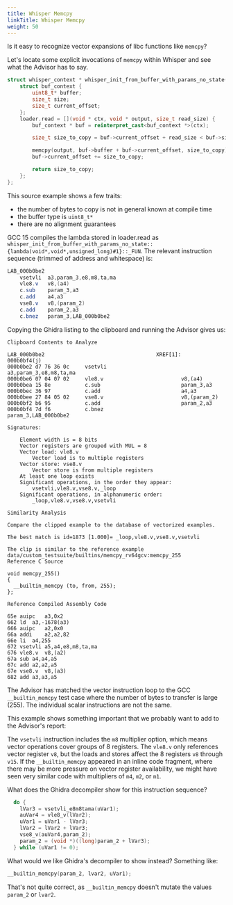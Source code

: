 ```yaml
---
title: Whisper Memcpy
linkTitle: Whisper Memcpy
weight: 50
---
```


Is it easy to recognize vector expansions of libc functions like `memcpy`?

Let's locate some explicit invocations of `memcpy` within Whisper and
see what the Advisor has to say.

```c++
struct whisper_context * whisper_init_from_buffer_with_params_no_state(void * buffer, size_t buffer_size, struct whisper_context_params params) {
    struct buf_context {
        uint8_t* buffer;
        size_t size;
        size_t current_offset;
    };
    loader.read = [](void * ctx, void * output, size_t read_size) {
        buf_context * buf = reinterpret_cast<buf_context *>(ctx);

        size_t size_to_copy = buf->current_offset + read_size < buf->size ? read_size : buf->size - buf->current_offset;

        memcpy(output, buf->buffer + buf->current_offset, size_to_copy);
        buf->current_offset += size_to_copy;

        return size_to_copy;
    };
};
```

This source example shows a few traits:

* the number of bytes to copy is not in general known at compile time
* the buffer type is `uint8_t*`
* there are no alignment guarantees

GCC 15 compiles the lambda stored in loader.read as
`whisper_init_from_buffer_with_params_no_state::{lambda(void*,void*,unsigned_long)#1}::_FUN`.
The relevant instruction sequence (trimmed of address and whitespace) is:

```as
LAB_000b0be2
    vsetvli  a3,param_3,e8,m8,ta,ma  
    vle8.v   v8,(a4)
    c.sub    param_3,a3
    c.add    a4,a3
    vse8.v   v8,(param_2)
    c.add    param_2,a3
    c.bnez   param_3,LAB_000b0be2
```

Copying the Ghidra listing to the clipboard and running the Advisor gives us:

```text
Clipboard Contents to Analyze

LAB_000b0be2                                    XREF[1]:     000b0bf4(j)
000b0be2 d7 76 36 0c     vsetvli                        a3,param_3,e8,m8,ta,ma
000b0be6 07 04 07 02     vle8.v                         v8,(a4)
000b0bea 15 8e           c.sub                          param_3,a3
000b0bec 36 97           c.add                          a4,a3
000b0bee 27 84 05 02     vse8.v                         v8,(param_2)
000b0bf2 b6 95           c.add                          param_2,a3
000b0bf4 7d f6           c.bnez                         param_3,LAB_000b0be2

Signatures:

    Element width is = 8 bits
    Vector registers are grouped with MUL = 8
    Vector load: vle8.v
        Vector load is to multiple registers
    Vector store: vse8.v
        Vector store is from multiple registers
    At least one loop exists
    Significant operations, in the order they appear:
        vsetvli,vle8.v,vse8.v,_loop
    Significant operations, in alphanumeric order:
        _loop,vle8.v,vse8.v,vsetvli

Similarity Analysis

Compare the clipped example to the database of vectorized examples.

The best match is id=1873 [1.000]= _loop,vle8.v,vse8.v,vsetvli

The clip is similar to the reference example data/custom_testsuite/builtins/memcpy_rv64gcv:memcpy_255
Reference C Source

void memcpy_255()
{
  __builtin_memcpy (to, from, 255);
};

Reference Compiled Assembly Code

65e	auipc	a3,0x2
662	ld	a3,-1678(a3)
666	auipc	a2,0x0
66a	addi	a2,a2,82
66e	li	a4,255
672	vsetvli	a5,a4,e8,m8,ta,ma
676	vle8.v	v8,(a2)
67a	sub	a4,a4,a5
67c	add	a2,a2,a5
67e	vse8.v	v8,(a3)
682	add	a3,a3,a5
```

The Advisor has matched the vector instruction loop to the GCC `__builtin_memcpy` test case where the
number of bytes to transfer is large (255).  The individual scalar instructions are not the same.

This example shows something important that we probably want to add to the Advisor's report:

The `vsetvli` instruction includes the `m8` multiplier option, which means vector operations cover groups of 8
registers.  The `vle8.v` only references vector register `v8`, but the loads and stores affect the 8
registers `v8` through `v15`.  If the `__builtin_memcpy` appeared in an inline code fragment, where
there may be more pressure on vector register availability, we might have seen very similar code
with multipliers of `m4`, `m2`, or `m1`.

What does the Ghidra decompiler show for this instruction sequence?

```c
  do {
    lVar3 = vsetvli_e8m8tama(uVar1);
    auVar4 = vle8_v(lVar2);
    uVar1 = uVar1 - lVar3;
    lVar2 = lVar2 + lVar3;
    vse8_v(auVar4,param_2);
    param_2 = (void *)((long)param_2 + lVar3);
  } while (uVar1 != 0);
```

What would we like Ghidra's decompiler to show instead?  Something like:

```c
__builtin_memcpy(param_2, lvar2, uVar1);
```

That's not quite correct, as `__builtin_memcpy` doesn't mutate the values `param_2` or `lvar2`.
